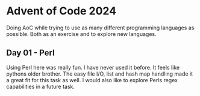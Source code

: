 # Advent of Code 2024

Doing AoC while trying to use as many different programming languages as possible. 
Both as an exercise and to explore new languages. 


## Day 01 - Perl

Using Perl here was really fun. I have never used it before. It feels like pythons older brother. 
The easy file I/O, list and hash map handling made it a great fit for this task as well. I would also like to explore Perls regex capabilities in a future task.

